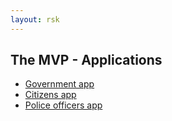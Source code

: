 ```yaml
---
layout: rsk
---
```


## The MVP - Applications

- [Government app](issuer-app)
- [Citizens app](holder-app)
- [Police officers app](verifier-app)
